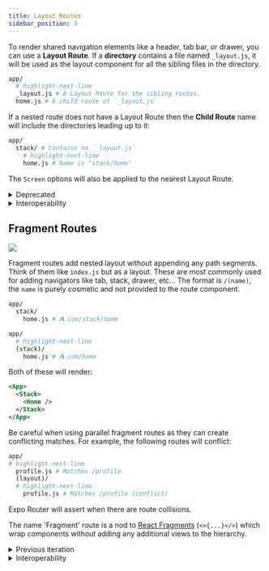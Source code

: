 ```yaml
---
title: Layout Routes
sidebar_position: 3
---
```


To render shared navigation elements like a header, tab bar, or drawer, you can use a **Layout Route**.
If a **directory** contains a file named `_layout.js`, it will be used as the layout component for all the sibling files in the directory.

```bash title="File System"
app/
  # highlight-next-line
  _layout.js # A Layout Route for the sibling routes.
  home.js # A child route of `_layout.js`
```

If a nested route does not have a Layout Route then the **Child Route** name will include the directories leading up to it:

```bash title="File System"
app/
  stack/ # Contains no `_layout.js`
    # highlight-next-line
    home.js # Name is "stack/home"
```

The `Screen` options will also be applied to the nearest Layout Route.

<details>
  <summary>Deprecated</summary>

During the Beta, Layout Routes were defined by creating a file outside the directory with the same name as the directory. This is no longer supported.

</details>

<details>
  <summary>Interoperability</summary>

Nested routes are used to implement nested navigation in [React Navigation](https://reactnavigation.org/docs/nesting-navigators).

This convention is analogous to [nested routing](https://remix.run/docs/en/v1/guides/routing#what-is-nested-routing) (same format) in Remix.
Layout routes are also similar to `pages/_app.js` in Next.js.

</details>

## Fragment Routes

![](./assets/fragment-routes.png)

Fragment routes add nested layout without appending any path segments. Think of them like `index.js` but as a layout. These are most commonly used for adding navigators like tab, stack, drawer, etc... The format is `/(name)`, the `name` is purely cosmetic and not provided to the route component.

```bash title="File System"
app/
  stack/
    home.js # 𝝠.com/stack/home

app/
  # highlight-next-line
  (stack)/
    home.js # 𝝠.com/home
```

Both of these will render:

```xml
<App>
  <Stack>
    <Home />
  </Stack>
</App>
```

Be careful when using parallel fragment routes as they can create conflicting matches. For example, the following routes will conflict:

```bash title="File System"
app/
# highlight-next-line
  profile.js # Matches /profile
  (layout)/
  # highlight-next-line
    profile.js # Matches /profile (conflict)
```

Expo Router will assert when there are route collisions.

The name 'Fragment' route is a nod to [React Fragments](https://reactjs.org/docs/fragments.html) (`<>{...}</>`) which wrap components without adding any additional views to the hierarchy.

<details>
  <summary>Previous iteration</summary>

We originally considered using `index/` instead of `(index)/` since the leaf variation is automatically collapsed. This was rejected because `/index/index` was not a valid path for fragments but it was for leaf routes. Theoretically we should also be able to support multiple fragments in a single directory for swapping parent layouts.

</details>

<details>
  <summary>Interoperability</summary>

The Fragment convention is similar to:

- Groups in [SvelteKit](https://kit.svelte.dev/docs/advanced-routing#advanced-layouts-group) (`(group)`).
- [pathless layout routes](https://remix.run/docs/en/v1/guides/routing#pathless-layout-routes) in Remix (`__group`)
- [Route Groups](https://nextjs.org/blog/layouts-rfc#route-groups) in the upcoming Next.js layouts RFC (`(group)`).

</details>
